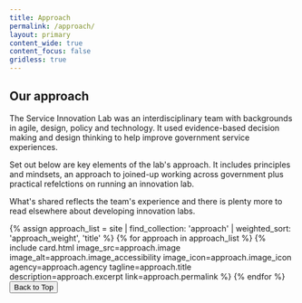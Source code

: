 ```yaml
---
title: Approach
permalink: /approach/
layout: primary
content_wide: true
content_focus: false
gridless: true
---
```


<section class="nz-section background-gray">
  <div class="nz-grid">
       <div class="nz-width-two-thirds">
      <h2 tabindex="0">Our approach</h2>
         <p>The Service Innovation Lab was an interdisciplinary team with backgrounds in agile, design, policy and technology. It used evidence-based decision making and design thinking to help improve government service experiences.</p>
      <p>Set out below are key elements of the lab's approach. It includes principles and mindsets, an approach to joined-up working across government plus practical refelctions on running an innovation lab.</p>
      <p>What's shared reflects the team's experience and there is plenty more to read elsewhere about developing innovation labs.</p>
    </div>
  </div>

  <div class="nz-grid">
    <section class="nz-section">
      <div class="nz-section-bottom">
        <div class="nz-flex nz-flex-wrap">
          {% assign approach_list = site | find_collection: 'approach' | weighted_sort: 'approach_weight', 'title' %}
          {% for approach in approach_list %}
            {% include card.html
            image_src=approach.image
            image_alt=approach.image_accessibility
            image_icon=approach.image_icon
            agency=approach.agency
            tagline=approach.title
            description=approach.excerpt
            link=approach.permalink
            %}
          {% endfor %}
          <button id="scrollToTopBtn" title="Go to top">Back to Top</button>
        </div>
      </div>
    </section>
  </div>
</section>
